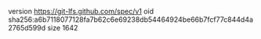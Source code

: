 version https://git-lfs.github.com/spec/v1
oid sha256:a6b7118077128fa7b62c6e69238db54464924be66b7fcf77c844d4a2765d599d
size 1642
